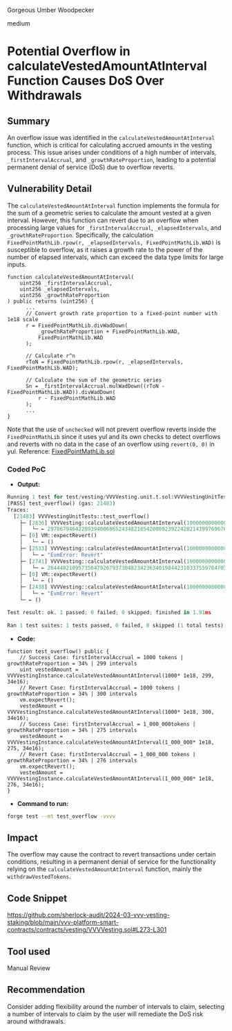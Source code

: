 Gorgeous Umber Woodpecker

medium

# Potential Overflow in calculateVestedAmountAtInterval Function Causes DoS Over Withdrawals

## Summary

An overflow issue was identified in the `calculateVestedAmountAtInterval` function, which is critical for calculating accrued amounts in the vesting process. This issue arises under conditions of a high number of intervals, `_firstIntervalAccrual`, and `_growthRateProportion`, leading to a potential permanent denial of service (DoS) due to overflow reverts.

## Vulnerability Detail

The `calculateVestedAmountAtInterval` function implements the formula for the sum of a geometric series to calculate the amount vested at a given interval. However, this function can revert due to an overflow when processing large values for `_firstIntervalAccrual`, `_elapsedIntervals`, and `_growthRateProportion`. Specifically, the calculation `FixedPointMathLib.rpow(r, _elapsedIntervals, FixedPointMathLib.WAD)` is susceptible to overflow, as it raises a growth rate to the power of the number of elapsed intervals, which can exceed the data type limits for large inputs.

```solidity
function calculateVestedAmountAtInterval(
    uint256 _firstIntervalAccrual,
    uint256 _elapsedIntervals,
    uint256 _growthRateProportion
) public returns (uint256) {
      ...
      // Convert growth rate proportion to a fixed-point number with 1e18 scale
      r = FixedPointMathLib.divWadDown(
          _growthRateProportion + FixedPointMathLib.WAD,
          FixedPointMathLib.WAD
      );

      // Calculate r^n
      rToN = FixedPointMathLib.rpow(r, _elapsedIntervals, FixedPointMathLib.WAD);

      // Calculate the sum of the geometric series
      Sn = _firstIntervalAccrual.mulWadDown((rToN - FixedPointMathLib.WAD)).divWadDown(
          r - FixedPointMathLib.WAD
      );
      ...
}
```
Note that the use of `unchecked` will not prevent overflow reverts inside the `FixedPointMathLib` since it uses yul and its own checks to detect overflows and reverts with no data in the case of an overflow using `revert(0, 0)` in yul.
Reference: [FixedPointMathLib.sol](https://github.com/transmissions11/solmate/blob/c892309933b25c03d32b1b0d674df7ae292ba925/src/utils/FixedPointMathLib.sol#L71)

### Coded PoC
- **Output:**
```python
Running 1 test for test/vesting/VVVVesting.unit.t.sol:VVVVestingUnitTests
[PASS] test_overflow() (gas: 21483)
Traces:
  [21483] VVVVestingUnitTests::test_overflow() 
    ├─ [2836] VVVVesting::calculateVestedAmountAtInterval(1000000000000000000000 [1e21], 299, 340000000000000000 [3.4e17]) 
    │   └─ ← 297067946422093940068652434821854200092392242021439976967647 [2.97e59]
    ├─ [0] VM::expectRevert() 
    │   └─ ← ()
    ├─ [2533] VVVVesting::calculateVestedAmountAtInterval(1000000000000000000000 [1e21], 300, 340000000000000000 [3.4e17]) 
    │   └─ ← "EvmError: Revert"
    ├─ [2741] VVVVesting::calculateVestedAmountAtInterval(1000000000000000000000000 [1e24], 275, 340000000000000000 [3.4e17]) 
    │   └─ ← 264448210957356479267937304823423634019844231033755976470588 [2.644e59]
    ├─ [0] VM::expectRevert() 
    │   └─ ← ()
    ├─ [2438] VVVVesting::calculateVestedAmountAtInterval(1000000000000000000000000 [1e24], 276, 340000000000000000 [3.4e17]) 
    │   └─ ← "EvmError: Revert"
    └─ ← ()

Test result: ok. 1 passed; 0 failed; 0 skipped; finished in 1.91ms
 
Ran 1 test suites: 1 tests passed, 0 failed, 0 skipped (1 total tests)
```

- **Code:**
```solidity
function test_overflow() public {
    // Success Case: firstIntervalAccrual = 1000 tokens | growthRateProportion = 34% | 299 intervals
    uint vestedAmount = VVVVestingInstance.calculateVestedAmountAtInterval(1000* 1e18, 299, 34e16);
    // Revert Case: firstIntervalAccrual = 1000 tokens | growthRateProportion = 34% | 300 intervals
    vm.expectRevert();
    vestedAmount = VVVVestingInstance.calculateVestedAmountAtInterval(1000* 1e18, 300, 34e16);
    // Success Case: firstIntervalAccrual = 1_000_000tokens | growthRateProportion = 34% | 275 intervals
    vestedAmount = VVVVestingInstance.calculateVestedAmountAtInterval(1_000_000* 1e18, 275, 34e16);
    // Revert Case: firstIntervalAccrual = 1_000_000 tokens | growthRateProportion = 34% | 276 intervals
    vm.expectRevert();
    vestedAmount = VVVVestingInstance.calculateVestedAmountAtInterval(1_000_000* 1e18, 276, 34e16);
}
```

- **Command to run:**
```bash
forge test --mt test_overflow -vvvv
```

## Impact

The overflow may cause the contract to revert transactions under certain conditions, resulting in a permanent denial of service for the functionality relying on the `calculateVestedAmountAtInterval` function, mainly the `withdrawVestedTokens`.

## Code Snippet

https://github.com/sherlock-audit/2024-03-vvv-vesting-staking/blob/main/vvv-platform-smart-contracts/contracts/vesting/VVVVesting.sol#L273-L301


## Tool used

Manual Review

## Recommendation

Consider adding flexibility around the number of intervals to claim, selecting a number of intervals to claim by the user will remediate the DoS risk around withdrawals.